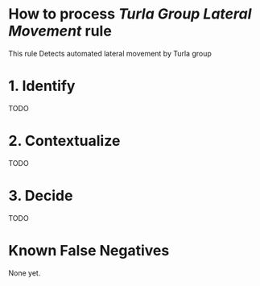 # How to process *Turla Group Lateral Movement* rule
This rule Detects automated lateral movement by Turla group

# 1. Identify
TODO

# 2. Contextualize
TODO

# 3. Decide
TODO

# Known False Negatives
None yet.
